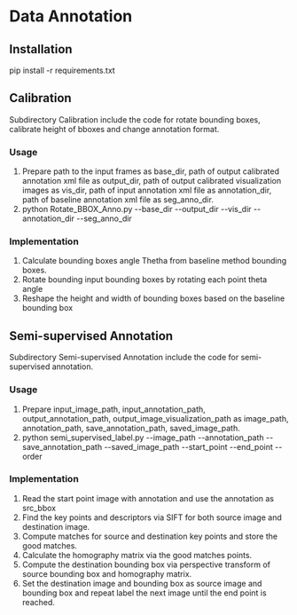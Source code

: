 # Data Annotation

## Installation
pip install -r requirements.txt
## Calibration
Subdirectory Calibration include the code for rotate bounding boxes, calibrate height of bboxes and change annotation 
format.
### Usage
1. Prepare path to the input frames as base_dir, path of output calibrated annotation xml file as output_dir, path of 
output calibrated visualization images as vis_dir, path of input annotation xml file as annotation_dir, path of baseline 
annotation xml file as seg_anno_dir.
2. python Rotate_BBOX_Anno.py --base_dir  --output_dir  --vis_dir  --annotation_dir  --seg_anno_dir 
### Implementation
1. Calculate bounding boxes angle Thetha from baseline method bounding boxes.
2. Rotate bounding input bounding boxes by rotating each point theta angle
3. Reshape the height and width of bounding boxes based on the baseline bounding box

## Semi-supervised Annotation
Subdirectory Semi-supervised Annotation include the code for semi-supervised annotation.
### Usage
1. Prepare input_image_path, input_annotation_path, output_annotation_path, output_image_visualization_path as image_path,
annotation_path, save_annotation_path, saved_image_path.
2. python semi_supervised_label.py --image_path --annotation_path --save_annotation_path --saved_image_path --start_point 
--end_point --order
### Implementation
1. Read the start point image with annotation and use the annotation as src_bbox
2. Find the key points and descriptors via SIFT for both source image and destination image.
3. Compute matches for source and destination key points and store the good matches.
4. Calculate the homography matrix via the good matches points.
5. Compute the destination bounding box via perspective transform of source bounding box and homography matrix.
6. Set the destination image and bounding box as source image and bounding box and repeat label the next image until the
end point is reached. 
